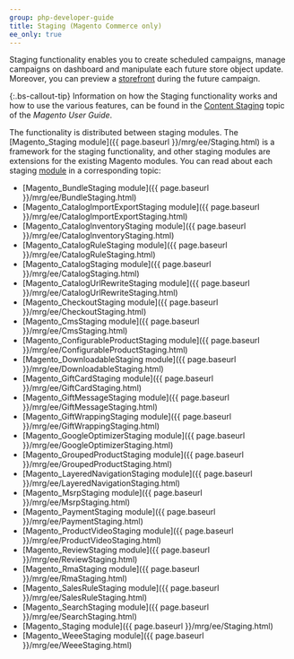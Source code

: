 ```yaml
---
group: php-developer-guide
title: Staging (Magento Commerce only)
ee_only: true
---
```


Staging functionality enables you to create scheduled campaigns, manage campaigns on dashboard and manipulate each future store object update. Moreover, you can preview a [storefront](https://glossary.magento.com/storefront) during the future campaign.

{:.bs-callout-tip}
Information on how the Staging functionality works and how to use the various features, can be found in the [Content Staging](https://docs.magento.com/user-guide/cms/content-staging.html) topic of the _Magento User Guide_.

The functionality is distributed between staging modules. The [Magento_Staging module]({{ page.baseurl }}/mrg/ee/Staging.html) is a framework for the staging functionality, and other staging modules are extensions for the existing Magento modules. You can read about each staging [module](https://glossary.magento.com/module) in a corresponding topic:

-  [Magento_BundleStaging module]({{ page.baseurl }}/mrg/ee/BundleStaging.html)
-  [Magento_CatalogImportExportStaging module]({{ page.baseurl }}/mrg/ee/CatalogImportExportStaging.html)
-  [Magento_CatalogInventoryStaging module]({{ page.baseurl }}/mrg/ee/CatalogInventoryStaging.html)
-  [Magento_CatalogRuleStaging module]({{ page.baseurl }}/mrg/ee/CatalogRuleStaging.html)
-  [Magento_CatalogStaging module]({{ page.baseurl }}/mrg/ee/CatalogStaging.html)
-  [Magento_CatalogUrlRewriteStaging module]({{ page.baseurl }}/mrg/ee/CatalogUrlRewriteStaging.html)
-  [Magento_CheckoutStaging module]({{ page.baseurl }}/mrg/ee/CheckoutStaging.html)
-  [Magento_CmsStaging module]({{ page.baseurl }}/mrg/ee/CmsStaging.html)
-  [Magento_ConfigurableProductStaging module]({{ page.baseurl }}/mrg/ee/ConfigurableProductStaging.html)
-  [Magento_DownloadableStaging module]({{ page.baseurl }}/mrg/ee/DownloadableStaging.html)
-  [Magento_GiftCardStaging module]({{ page.baseurl }}/mrg/ee/GiftCardStaging.html)
-  [Magento_GiftMessageStaging module]({{ page.baseurl }}/mrg/ee/GiftMessageStaging.html)
-  [Magento_GiftWrappingStaging module]({{ page.baseurl }}/mrg/ee/GiftWrappingStaging.html)
-  [Magento_GoogleOptimizerStaging module]({{ page.baseurl }}/mrg/ee/GoogleOptimizerStaging.html)
-  [Magento_GroupedProductStaging module]({{ page.baseurl }}/mrg/ee/GroupedProductStaging.html)
-  [Magento_LayeredNavigationStaging module]({{ page.baseurl }}/mrg/ee/LayeredNavigationStaging.html)
-  [Magento_MsrpStaging module]({{ page.baseurl }}/mrg/ee/MsrpStaging.html)
-  [Magento_PaymentStaging module]({{ page.baseurl }}/mrg/ee/PaymentStaging.html)
-  [Magento_ProductVideoStaging module]({{ page.baseurl }}/mrg/ee/ProductVideoStaging.html)
-  [Magento_ReviewStaging module]({{ page.baseurl }}/mrg/ee/ReviewStaging.html)
-  [Magento_RmaStaging module]({{ page.baseurl }}/mrg/ee/RmaStaging.html)
-  [Magento_SalesRuleStaging module]({{ page.baseurl }}/mrg/ee/SalesRuleStaging.html)
-  [Magento_SearchStaging module]({{ page.baseurl }}/mrg/ee/SearchStaging.html)
-  [Magento_Staging module]({{ page.baseurl }}/mrg/ee/Staging.html)
-  [Magento_WeeeStaging module]({{ page.baseurl }}/mrg/ee/WeeeStaging.html)
